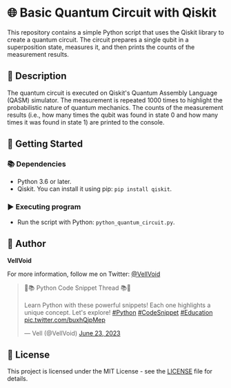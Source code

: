 # 🌐 Basic Quantum Circuit with Qiskit

This repository contains a simple Python script that uses the Qiskit library to create a quantum circuit. The circuit prepares a single qubit in a superposition state, measures it, and then prints the counts of the measurement results.

## 📝 Description

The quantum circuit is executed on Qiskit's Quantum Assembly Language (QASM) simulator. The measurement is repeated 1000 times to highlight the probabilistic nature of quantum mechanics. The counts of the measurement results (i.e., how many times the qubit was found in state 0 and how many times it was found in state 1) are printed to the console.

## 🚀 Getting Started

### 📚 Dependencies

* Python 3.6 or later.
* Qiskit. You can install it using pip: `pip install qiskit`.

### ▶️ Executing program

* Run the script with Python: `python_quantum_circuit.py`.

## 👤 Author

**VellVoid**

For more information, follow me on Twitter: [@VellVoid](https://twitter.com/VellVoid)

<blockquote class="twitter-tweet" data-theme="dark"><p lang="en" dir="ltr">🐍📚 Python Code Snippet Thread 📚🐍<br><br>Learn Python with these powerful snippets! Each one highlights a unique concept. Let&#39;s explore! <a href="https://twitter.com/hashtag/Python?src=hash&amp;ref_src=twsrc%5Etfw">#Python</a> <a href="https://twitter.com/hashtag/CodeSnippet?src=hash&amp;ref_src=twsrc%5Etfw">#CodeSnippet</a> <a href="https://twitter.com/hashtag/Education?src=hash&amp;ref_src=twsrc%5Etfw">#Education</a> <a href="https://t.co/buxhQjpMep">pic.twitter.com/buxhQjpMep</a></p>&mdash; Vell (@VellVoid) <a href="https://twitter.com/VellVoid/status/1672286361028636672?ref_src=twsrc%5Etfw">June 23, 2023</a></blockquote>

## 📜 License

This project is licensed under the MIT License - see the [LICENSE](LICENSE) file for details.


